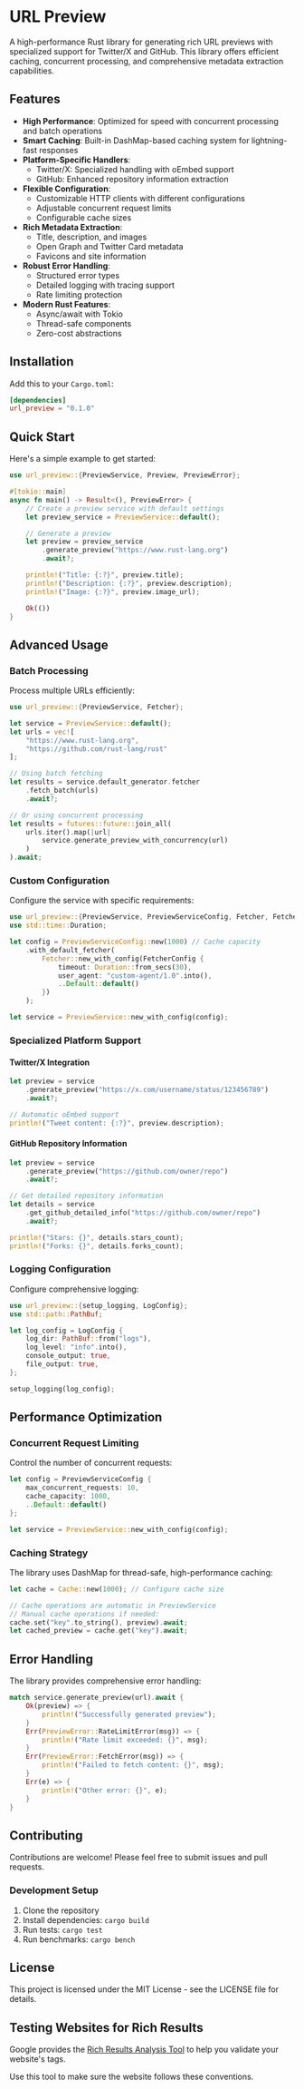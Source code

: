 # URL Preview

A high-performance Rust library for generating rich URL previews with specialized support for Twitter/X and GitHub. This library offers efficient caching, concurrent processing, and comprehensive metadata extraction capabilities.

## Features

- **High Performance**: Optimized for speed with concurrent processing and batch operations
- **Smart Caching**: Built-in DashMap-based caching system for lightning-fast responses
- **Platform-Specific Handlers**:
  - Twitter/X: Specialized handling with oEmbed support
  - GitHub: Enhanced repository information extraction
- **Flexible Configuration**:
  - Customizable HTTP clients with different configurations
  - Adjustable concurrent request limits
  - Configurable cache sizes
- **Rich Metadata Extraction**:
  - Title, description, and images
  - Open Graph and Twitter Card metadata
  - Favicons and site information
- **Robust Error Handling**:
  - Structured error types
  - Detailed logging with tracing support
  - Rate limiting protection
- **Modern Rust Features**:
  - Async/await with Tokio
  - Thread-safe components
  - Zero-cost abstractions

## Installation

Add this to your `Cargo.toml`:

```toml
[dependencies]
url_preview = "0.1.0"
```

## Quick Start

Here's a simple example to get started:

```rust
use url_preview::{PreviewService, Preview, PreviewError};

#[tokio::main]
async fn main() -> Result<(), PreviewError> {
    // Create a preview service with default settings
    let preview_service = PreviewService::default();

    // Generate a preview
    let preview = preview_service
        .generate_preview("https://www.rust-lang.org")
        .await?;

    println!("Title: {:?}", preview.title);
    println!("Description: {:?}", preview.description);
    println!("Image: {:?}", preview.image_url);

    Ok(())
}
```

## Advanced Usage

### Batch Processing

Process multiple URLs efficiently:

```rust
use url_preview::{PreviewService, Fetcher};

let service = PreviewService::default();
let urls = vec![
    "https://www.rust-lang.org",
    "https://github.com/rust-lang/rust"
];

// Using batch fetching
let results = service.default_generator.fetcher
    .fetch_batch(urls)
    .await?;

// Or using concurrent processing
let results = futures::future::join_all(
    urls.iter().map(|url|
        service.generate_preview_with_concurrency(url)
    )
).await;
```

### Custom Configuration

Configure the service with specific requirements:

```rust
use url_preview::{PreviewService, PreviewServiceConfig, Fetcher, FetcherConfig};
use std::time::Duration;

let config = PreviewServiceConfig::new(1000) // Cache capacity
    .with_default_fetcher(
        Fetcher::new_with_config(FetcherConfig {
            timeout: Duration::from_secs(30),
            user_agent: "custom-agent/1.0".into(),
            ..Default::default()
        })
    );

let service = PreviewService::new_with_config(config);
```

### Specialized Platform Support

#### Twitter/X Integration

```rust
let preview = service
    .generate_preview("https://x.com/username/status/123456789")
    .await?;

// Automatic oEmbed support
println!("Tweet content: {:?}", preview.description);
```

#### GitHub Repository Information

```rust
let preview = service
    .generate_preview("https://github.com/owner/repo")
    .await?;

// Get detailed repository information
let details = service
    .get_github_detailed_info("https://github.com/owner/repo")
    .await?;

println!("Stars: {}", details.stars_count);
println!("Forks: {}", details.forks_count);
```

### Logging Configuration

Configure comprehensive logging:

```rust
use url_preview::{setup_logging, LogConfig};
use std::path::PathBuf;

let log_config = LogConfig {
    log_dir: PathBuf::from("logs"),
    log_level: "info".into(),
    console_output: true,
    file_output: true,
};

setup_logging(log_config);
```

## Performance Optimization

### Concurrent Request Limiting

Control the number of concurrent requests:

```rust
let config = PreviewServiceConfig {
    max_concurrent_requests: 10,
    cache_capacity: 1000,
    ..Default::default()
};

let service = PreviewService::new_with_config(config);
```

### Caching Strategy

The library uses DashMap for thread-safe, high-performance caching:

```rust
let cache = Cache::new(1000); // Configure cache size

// Cache operations are automatic in PreviewService
// Manual cache operations if needed:
cache.set("key".to_string(), preview).await;
let cached_preview = cache.get("key").await;
```

## Error Handling

The library provides comprehensive error handling:

```rust
match service.generate_preview(url).await {
    Ok(preview) => {
        println!("Successfully generated preview");
    }
    Err(PreviewError::RateLimitError(msg)) => {
        println!("Rate limit exceeded: {}", msg);
    }
    Err(PreviewError::FetchError(msg)) => {
        println!("Failed to fetch content: {}", msg);
    }
    Err(e) => {
        println!("Other error: {}", e);
    }
}
```

## Contributing

Contributions are welcome! Please feel free to submit issues and pull requests.

### Development Setup

1. Clone the repository
2. Install dependencies: `cargo build`
3. Run tests: `cargo test`
4. Run benchmarks: `cargo bench`

## License

This project is licensed under the MIT License - see the LICENSE file for details.

## Testing Websites for Rich Results

Google provides the [Rich Results Analysis Tool](https://search.google.com/test/rich-results?utm_source=support.google.com/webmasters/&utm_medium=referral&utm_campaign=7445569) to help you validate your website's tags.

Use this tool to make sure the website follows these conventions.
